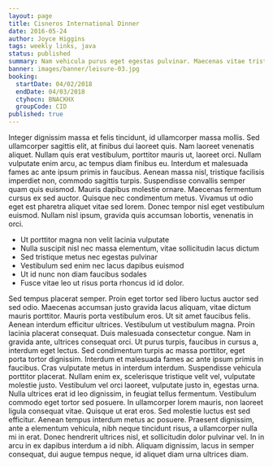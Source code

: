 ```yaml
---
layout: page
title: Cisneros International Dinner
date: 2016-05-24
author: Joyce Higgins
tags: weekly links, java
status: published
summary: Nam vehicula purus eget egestas pulvinar. Maecenas vitae tristique.
banner: images/banner/leisure-03.jpg
booking:
  startDate: 04/02/2018
  endDate: 04/03/2018
  ctyhocn: BNACKHX
  groupCode: CID
published: true
---
```

Integer dignissim massa et felis tincidunt, id ullamcorper massa mollis. Sed ullamcorper sagittis elit, at finibus dui laoreet quis. Nam laoreet venenatis aliquet. Nullam quis erat vestibulum, porttitor mauris ut, laoreet orci. Nullam vulputate enim arcu, ac tempus diam finibus eu. Interdum et malesuada fames ac ante ipsum primis in faucibus. Aenean massa nisl, tristique facilisis imperdiet non, commodo sagittis turpis. Suspendisse convallis semper quam quis euismod. Mauris dapibus molestie ornare. Maecenas fermentum cursus ex sed auctor. Quisque nec condimentum metus. Vivamus ut odio eget est pharetra aliquet vitae sed lorem. Donec tempor nisl eget vestibulum euismod. Nullam nisl ipsum, gravida quis accumsan lobortis, venenatis in orci.

* Ut porttitor magna non velit lacinia vulputate
* Nulla suscipit nisl nec massa elementum, vitae sollicitudin lacus dictum
* Sed tristique metus nec egestas pulvinar
* Vestibulum sed enim nec lacus dapibus euismod
* Ut id nunc non diam faucibus sodales
* Fusce vitae leo ut risus porta rhoncus id id dolor.

Sed tempus placerat semper. Proin eget tortor sed libero luctus auctor sed sed odio. Maecenas accumsan justo gravida lacus aliquam, vitae dictum mauris porttitor. Mauris porta vestibulum eros. Ut sit amet faucibus felis. Aenean interdum efficitur ultrices. Vestibulum ut vestibulum magna. Proin lacinia placerat consequat. Duis malesuada consectetur congue. Nam in gravida ante, ultrices consequat orci. Ut purus turpis, faucibus in cursus a, interdum eget lectus.
Sed condimentum turpis ac massa porttitor, eget porta tortor dignissim. Interdum et malesuada fames ac ante ipsum primis in faucibus. Cras vulputate metus in interdum interdum. Suspendisse vehicula porttitor placerat. Nullam enim ex, scelerisque tristique velit vel, vulputate molestie justo. Vestibulum vel orci laoreet, vulputate justo in, egestas urna. Nulla ultrices erat id leo dignissim, in feugiat tellus fermentum. Vestibulum commodo eget tortor sed posuere. In ullamcorper lorem mauris, non laoreet ligula consequat vitae. Quisque ut erat eros. Sed molestie luctus est sed efficitur. Aenean tempus interdum metus ac posuere. Praesent dignissim, ante a elementum vehicula, nibh neque tincidunt risus, a ullamcorper nulla mi in erat. Donec hendrerit ultrices nisl, et sollicitudin dolor pulvinar vel. In in arcu in ex dapibus interdum a id nibh. Aliquam dignissim, lacus in semper consequat, dui augue tempus neque, id aliquet diam urna ultrices diam.

